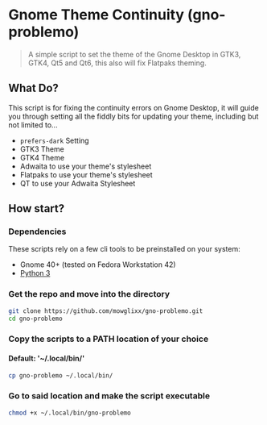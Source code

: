 # Gnome Theme Continuity (gno-problemo)

> A simple script to set the theme of the Gnome Desktop in GTK3, GTK4, Qt5 and Qt6, this also will fix Flatpaks theming.

## What Do?

This script is for fixing the continuity errors on Gnome Desktop, it will guide you through setting all the fiddly bits for updating your theme, including but not limited to... 

- `prefers-dark` Setting
- GTK3 Theme
- GTK4 Theme
- Adwaita to use your theme's stylesheet
- Flatpaks to use your theme's stylesheet
- QT to use your Adwaita Stylesheet

## How start?

### Dependencies

These scripts rely on a few cli tools to be preinstalled on your system:

- Gnome 40+ (tested on Fedora Workstation 42)
- [Python 3](https://www.python.org/downloads/)

### Get the repo and move into the directory
```sh
git clone https://github.com/mowglixx/gno-problemo.git
cd gno-problemo
```

### Copy the scripts to a PATH location of your choice
#### Default: '~/.local/bin/'
```sh
cp gno-problemo ~/.local/bin/
```

### Go to said location and make the script executable
```sh
chmod +x ~/.local/bin/gno-problemo
```
